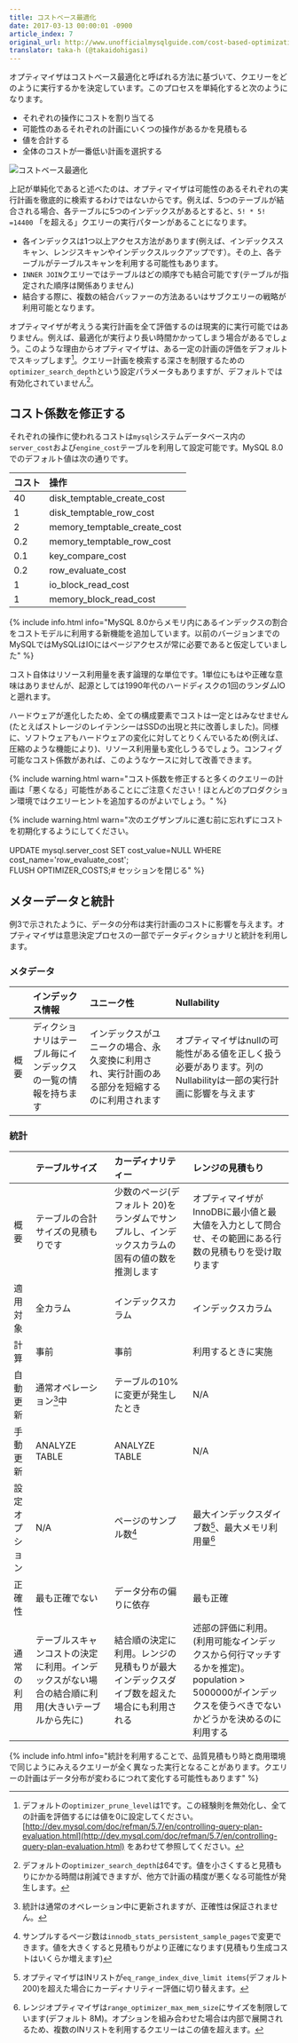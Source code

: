 ```yaml
---
title: コストベース最適化
date: 2017-03-13 00:00:01 -0900
article_index: 7
original_url: http://www.unofficialmysqlguide.com/cost-based-optimization.html
translator: taka-h (@takaidohigasi)
---
```


オプティマイザはコストベース最適化と呼ばれる方法に基づいて、クエリーをどのように実行するかを決定しています。このプロセスを単純化すると次のようになります。

- それぞれの操作にコストを割り当てる
- 可能性のあるそれぞれの計画にいくつの操作があるかを見積もる
- 値を合計する
- 全体のコストが一番低い計画を選択する

![コストベース最適化](http://www.unofficialmysqlguide.com/_images/cost-based-optimization.png)

上記が単純化であると述べたのは、オプティマイザは可能性のあるそれぞれの実行計画を徹底的に検索するわけではないからです。例えば、5つのテーブルが結合される場合、各テーブルに5つのインデックスがあるとすると、`5! * 5! =14400` 「を超える」クエリーの実行パターンがあることになります。

* 各インデックスは1つ以上アクセス方法があります(例えば、インデックススキャン、レンジスキャンやインデックスルックアップです）。その上、各テーブルがテーブルスキャンを利用する可能性もあります。
* `INNER JOIN`クエリーではテーブルはどの順序でも結合可能です(テーブルが指定された順序は関係ありません)
* 結合する際に、複数の結合バッファーの方法あるいはサブクエリーの戦略が利用可能となります。

オプティマイザが考えうる実行計画を全て評価するのは現実的に実行可能ではありません。例えば、最適化が実行より長い時間かかってしまう場合があるでしょう。このような理由からオプティマイザは、ある一定の計画の評価をデフォルトでスキップします[^1]。クエリー計画を検索する深さを制限するための`optimizer_search_depth`という設定パラメータもありますが、デフォルトでは有効化されていません[^2]。

## コスト係数を修正する

それぞれの操作に使われるコストは`mysql`システムデータベース内の`server_cost`および`engine_cost`テーブルを利用して設定可能です。MySQL 8.0でのデフォルト値は次の通りです。

| コスト | 操作                            |
|:-------|:--------------------------------|
| 40     | disk\_temptable\_create\_cost   |
| 1      | disk\_temptable\_row\_cost      |
| 2      | memory\_temptable\_create\_cost |
| 0.2    | memory\_temptable\_row\_cost    |
| 0.1    | key\_compare\_cost              |
| 0.2    | row\_evaluate\_cost             |
| 1      | io\_block\_read\_cost           |
| 1      | memory\_block\_read\_cost       |

{% include info.html info="MySQL 8.0からメモリ内にあるインデックスの割合をコストモデルに利用する新機能を追加しています。以前のバージョンまでのMySQLではMySQLはIOにはページアクセスが常に必要であると仮定していました" %}

コスト自体はリソース利用量を表す論理的な単位です。1単位にもはや正確な意味はありませんが、起源としては1990年代のハードディスクの1回のランダムIOと遡れます。

ハードウェアが進化したため、全ての構成要素でコストは一定とはみなせません(たとえばストレージのレイテンシーはSSDの出現と共に改善しました)。同様に、ソフトウェアもハードウェアの変化に対してとりくんでいるため(例えば、圧縮のような機能により)、リソース利用量も変化しうるでしょう。コンフィグ可能なコスト係数があれば、このようなケースに対して改善できます。

{% include warning.html warn="コスト係数を修正すると多くのクエリーの計画は「悪くなる」可能性があることにご注意ください！ほとんどのプロダクション環境ではクエリーヒントを追加するのがよいでしょう。" %}

{% include warning.html warn="次のエグザンプルに進む前に忘れずにコストを初期化するようにしてください。<br /><br />UPDATE mysql.server_cost SET cost_value=NULL WHERE cost_name='row_evaluate_cost';<br />
FLUSH OPTIMIZER_COSTS;# セッションを閉じる" %}

## メターデータと統計

例3で示されたように、データの分布は実行計画のコストに影響を与えます。オプティマイザは意思決定プロセスの一部でデータディクショナリと統計を利用します。

### メタデータ

| | インデックス情報 | ユニーク性 | Nullability |
|:-|:-|:-|:-|
| 概要 | ディクショナリはテーブル毎にインデックスの一覧の情報を持ちます | インデックスがユニークの場合、永久変換に利用され、実行計画のある部分を短縮するのに利用されます | オプティマイザはnullの可能性がある値を正しく扱う必要があります。列のNullabilityは一部の実行計画に影響を与えます | 

### 統計

| | テーブルサイズ | カーディナリティー | レンジの見積もり |
|:-|:-|:-|:-|
| 概要 | テーブルの合計サイズの見積もりです | 少数のページ(デフォルト 20)をランダムでサンプルし、インデックスカラムの固有の値の数を推測します | オプティマイザがInnoDBに最小値と最大値を入力として問合せ、その範囲にある行数の見積もりを受け取ります |
| 適用対象 | 全カラム | インデックスカラム | インデックスカラム |
| 計算 | 事前 | 事前 | 利用するときに実施 |
| 自動更新 | 通常オペレーション[^3]中 | テーブルの10%に変更が発生したとき| N/A |
| 手動更新 | ANALYZE TABLE | ANALYZE TABLE | N/A |
| 設定オプション | N/A | ページのサンプル数[^4] | 最大インデックスダイブ数[^5]、最大メモリ利用量[^6] |
| 正確性 | 最も正確でない | データ分布の偏りに依存 | 最も正確 |
| 通常の利用 | テーブルスキャンコストの決定に利用。インデックスがない場合の結合順に利用(大きいテーブルから先に) | 結合順の決定に利用。レンジの見積もりが最大インデックスダイブ数を超えた場合にも利用される | 述部の評価に利用。(利用可能なインデックスから何行マッチするかを推定)。population > 5000000がインデックスを使うべきでないかどうかを決めるのに利用する |

{% include info.html info="統計を利用することで、品質見積もり時と商用環境で同じようにみえるクエリーが全く異なった実行となることがあります。クエリーの計画はデータ分布が変わるにつれて変化する可能性もあります" %}

[^1]: デフォルトの`optimizer_prune_level`は1です。この経験則を無効化し、全ての計画を評価するには値を0に設定してください。 [http://dev.mysql.com/doc/refman/5.7/en/controlling-query-plan-evaluation.html](http://dev.mysql.com/doc/refman/5.7/en/controlling-query-plan-evaluation.html) をあわせて参照してください。
[^2]: デフォルトの`optimizer_search_depth`は64です。値を小さくすると見積もりにかかる時間は削減できますが、他方で計画の精度が悪くなる可能性が発生します。
[^3]: 統計は通常のオペレーション中に更新されますが、正確性は保証されません。
[^4]: サンプルするページ数は`innodb_stats_persistent_sample_pages`で変更できます。値を大きくすると見積もりがより正確になります(見積もり生成コストはいくらか増えます)
[^5]: オプティマイザはINリストが`eq_range_index_dive_limit items`(デフォルト 200)を超えた場合にカーディナリティー評価に切り替えます。
[^6]: レンジオプティマイザは`range_optimizer_max_mem_size`にサイズを制限しています(デフォルト 8M)。オプションを組み合わせた場合は内部で展開されるため、複数のINリストを利用するクエリーはこの値を超えます。

